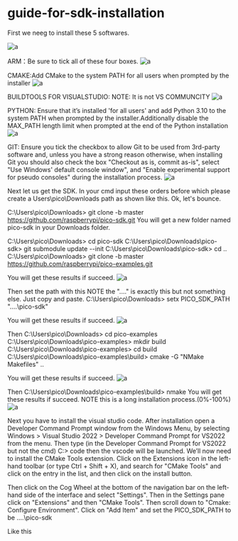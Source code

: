 # guide-for-sdk-installation
First we neeg to install these 5 softwares.

![a](https://github.com/akiyamask/guide-for-sdk-installation/blob/main/toolchains.png)

ARM：Be sure to tick all of these four boxes.
![a](https://github.com/akiyamask/guide-for-sdk-installation/blob/main/arm.png)

CMAKE:Add CMake to the system PATH for all users when prompted by the installer
![a](https://github.com/akiyamask/guide-for-sdk-installation/blob/main/cmake.png)

BUILDTOOLS FOR VISUALSTUDIO: NOTE: It is not VS COMMUNCITY
![a](https://github.com/akiyamask/guide-for-sdk-installation/blob/main/vsbtool.png)

PYTHON: Ensure that it’s installed 'for all users' and add Python 3.10 to the system PATH when prompted by
the installer.Additionally disable the MAX_PATH length limit when prompted at the end of the Python
installation
![a](https://github.com/akiyamask/guide-for-sdk-installation/blob/main/python.png)

GIT: Ensure you tick the checkbox to allow Git to be used from 3rd-party software and, unless you have a strong reason
otherwise, when installing Git you should also check the box "Checkout as is, commit as-is", select "Use Windows'
default console window", and "Enable experimental support for pseudo consoles" during the installation process.
![a](https://github.com/akiyamask/guide-for-sdk-installation/blob/main/git.png)

Next let us get the SDK.
In your cmd input these orders before which please create a Users\pico\Downloads path as shown like this.
Ok, let's bounce.

C:\Users\pico\Downloads> git clone -b master https://github.com/raspberrypi/pico-sdk.git
You will get a new folder named pico-sdk in your Downloads folder.

C:\Users\pico\Downloads> cd pico-sdk
C:\Users\pico\Downloads\pico-sdk> git submodule update --init
C:\Users\pico\Downloads\pico-sdk> cd ..
C:\Users\pico\Downloads> git clone -b master https://github.com/raspberrypi/pico-examples.git

You will get these results if succeed.
![a](https://github.com/akiyamask/guide-for-sdk-installation/blob/main/1.png)

Then set the path with this NOTE the "..\.." is exactly this but not something else. Just copy and paste.
C:\Users\pico\Downloads> setx PICO_SDK_PATH "..\..\pico-sdk"

You will get these results if succeed.
![a](https://github.com/akiyamask/guide-for-sdk-installation/blob/main/2.png)

Then 
C:\Users\pico\Downloads> cd pico-examples
C:\Users\pico\Downloads\pico-examples> mkdir build
C:\Users\pico\Downloads\pico-examples> cd build
C:\Users\pico\Downloads\pico-examples\build> cmake -G "NMake Makefiles" ..


You will get these results if succeed.
![a](https://github.com/akiyamask/guide-for-sdk-installation/blob/main/3.png)

Then
C:\Users\pico\Downloads\pico-examples\build> nmake
You will get these results if succeed. NOTE this is a long installation process.(0%-100%)
![a](https://github.com/akiyamask/guide-for-sdk-installation/blob/main/4.png)

Next you have to install the visual studio code.
After installation open a Developer Command
Prompt window from the Windows Menu, by selecting Windows > Visual Studio 2022 > Developer Command Prompt for VS2022
from the menu. Then type (in the Developer Command Prompt for VS2022 but not the cmd)
C:> code
then the vscode will be launched.
We’ll now need to install the CMake Tools extension. Click on the Extensions icon in the left-hand toolbar (or type Ctrl +
Shift + X), and search for "CMake Tools" and click on the entry in the list, and then click on the install button.

Then click on the Cog Wheel at the bottom of the navigation bar on the left-hand side of the interface and select
"Settings". Then in the Settings pane click on "Extensions" and then "CMake Tools". Then scroll down to "Cmake:
Configure Environment". Click on "Add Item" and set the PICO_SDK_PATH to be ..\..\pico-sdk

Like this












